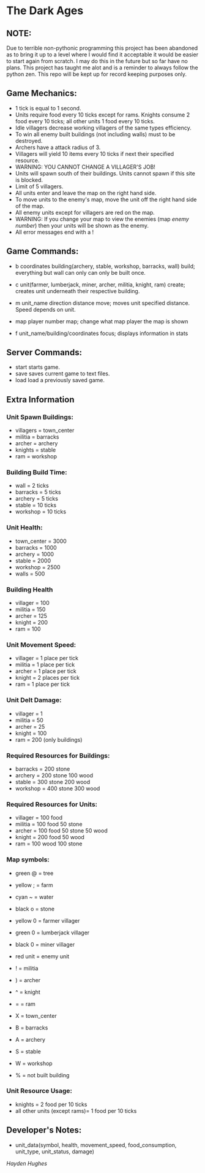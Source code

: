 # The Dark Ages

## NOTE:
Due to terrible non-pythonic programming this project has been abandoned as to bring it up to a level where I would find it acceptable it would be easier to start again from scratch. I may do this in the future but so far have no plans. This project has taught me alot and is a reminder to always follow the python zen. This repo will be kept up for record keeping purposes only.

## Game Mechanics:
* 1 tick is equal to 1 second.
* Units require food every 10 ticks except for rams. Knights consume 2 food every 10 ticks; all other units 1 food every 10 ticks.
* Idle villagers decrease working villagers of the same types efficiency.
* To win all enemy built buildings (not including walls) must to be destroyed.
* Archers have a attack radius of 3.
* Villagers will yield 10 items every 10 ticks if next their specified resource.
* WARNING: YOU CANNOT CHANGE A VILLAGER'S JOB!
* Units will spawn south of their buildings. Units cannot spawn if this site is blocked.
* Limit of 5 villagers.
* All units enter and leave the map on the right hand side.
* To move units to the enemy's map, move the unit off the right hand side of the map.
* All enemy units except for villagers are red on the map.
* WARNING: If you change your map to view the enemies (map *enemy number*) then your units will be shown as the enemy.
* All error messages end with a !

## Game Commands:
* b coordinates building(archery, stable, workshop, barracks, wall)
    build; everything but wall can only can only be built once.

* c unit(farmer, lumberjack, miner, archer, militia, knight, ram)
    create; creates unit underneath their respective building.

* m unit_name direction distance
    move; moves unit specified distance. Speed depends on unit.

* map player number
    map; change what map player the map is shown

* f unit_name/building/coordinates
    focus; displays information in stats

## Server Commands:
* start
    starts game.
* save
    saves current game to text files.
* load
    load a previously saved game.

## Extra Information

### Unit Spawn Buildings:
* villagers = town_center
* militia = barracks
* archer = archery
* knights = stable
* ram = workshop

### Building Build Time:
* wall = 2 ticks
* barracks = 5 ticks
* archery = 5 ticks
* stable = 10 ticks
* workshop = 10 ticks

### Unit Health:
* town_center = 3000
* barracks = 1000
* archery = 1000
* stable = 2000
* workshop = 2500
* walls = 500

### Building Health

* villager = 100
* militia = 150
* archer = 125
* knight = 200
* ram = 100

### Unit Movement Speed:
* villager = 1 place per tick
* militia = 1 place per tick
* archer = 1 place per tick
* knight = 2 places per tick
* ram = 1 place per tick

### Unit Delt Damage:
* villager = 1
* militia = 50
* archer = 25
* knight = 100
* ram = 200 (only buildings)

### Required Resources for Buildings:
* barracks = 200 stone
* archery = 200 stone 100 wood
* stable = 300 stone 200 wood
* workshop = 400 stone 300 wood

### Required Resources for Units:
* villager = 100 food
* militia = 100 food 50 stone
* archer = 100 food 50 stone 50 wood
* knight = 200 food 50 wood
* ram = 100 wood 100 stone

### Map symbols:
* green @ = tree
* yellow ; = farm
* cyan ~ = water
* black o = stone

* yellow 0 = farmer villager
* green 0 = lumberjack villager
* black 0 = miner villager
* red unit = enemy unit

* ! = militia
* ) = archer
* ^ = knight
* = = ram

* X = town_center
* B = barracks
* A = archery
* S = stable
* W = workshop
* % = not built building


### Unit Resource Usage:
* knights = 2 food per 10 ticks
* all other units (except rams)= 1 food per 10 ticks

## Developer's Notes:
* unit_data(symbol, health, movement_speed, food_consumption, unit_type, unit_status, damage)

*Hayden Hughes*
